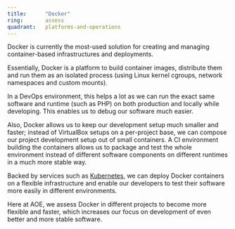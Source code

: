 ```yaml
---
title:      "Docker"
ring:       assess
quadrant:   platforms-and-operations
---
```


Docker is currently the most-used solution for creating and managing container-based infrastructures and deployments.

Essentially, Docker is a platform to build container images, distribute them and run them as an isolated process (using Linux kernel cgroups, network namespaces and custom mounts).

In a DevOps environment, this helps a lot as we can run the exact same software and runtime (such as PHP) on both production and locally while developing. This enables us to debug our software much easier.

Also, Docker allows us to keep our development setup much smaller and faster; instead of VirtualBox setups on a per-project base, we can compose our project development setup out of small containers.
A CI environment building the containers allows us to package and test the whole environment instead of different software components on different runtimes in a much more stable way.

Backed by services such as [Kubernetes](/platforms-and-operations/kubernetes/), we can deploy Docker containers on a flexible infrastructure and enable our developers to test their software more easily in different environments.

Here at AOE, we assess Docker in different projects to become more flexible and faster, which increases our focus on development of even better and more stable software.
